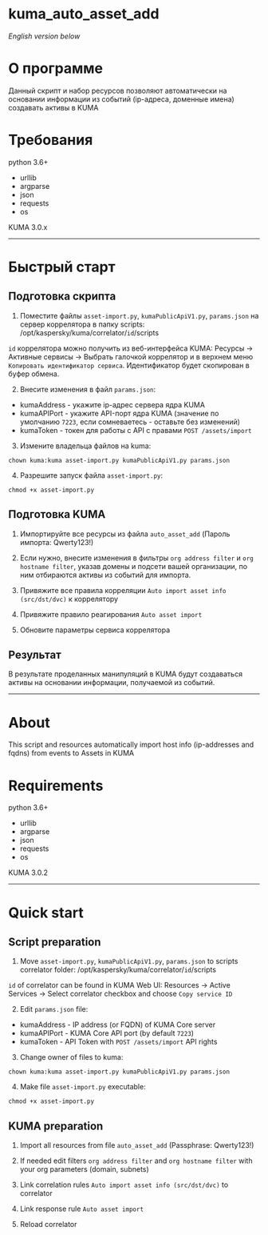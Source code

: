 # kuma_auto_asset_add

_English version below_

# О программе

Данный скрипт и набор ресурсов позволяют автоматически на основании информации из событий (ip-адреса, доменные имена) создавать активы в KUMA

# Требования

python 3.6+
- urllib
- argparse
- json
- requests
- os

KUMA 3.0.x

---

# Быстрый старт

## Подготовка скрипта

1. Поместите файлы `asset-import.py`, `kumaPublicApiV1.py`, `params.json` на сервер коррелятора в папку scripts: /opt/kaspersky/kuma/correlator/`id`/scripts

`id` коррелятора можно получить из веб-интерфейса KUMA: Ресурсы -> Активные сервисы -> Выбрать галочкой коррелятор и в верхнем меню `Копировать идентификатор сервиса`. Идентификатор будет скопирован в буфер обмена.

2. Внесите изменения в файл `params.json`:

- kumaAddress - укажите ip-адрес сервера ядра KUMA
- kumaAPIPort - укажите API-порт ядра KUMA (значение по умолчанию `7223`, если сомневаетесь - оставьте без изменений)
- kumaToken - токен для работы с API с правами `POST /assets/import`

3. Измените владельца файлов на kuma:
```commandline
chown kuma:kuma asset-import.py kumaPublicApiV1.py params.json
```

4. Разрешите запуск файла `asset-import.py`:
```commandline
chmod +x asset-import.py
```

## Подготовка KUMA

1. Импортируйте все ресурсы из файла `auto_asset_add` (Пароль импорта: Qwerty123!)

2. Если нужно, внесите изменения в фильтры `org address filter` и `org hostname filter`, указав домены и подсети вашей организации, по ним отбираются активы из событий для импорта.

3. Привяжите все правила корреляции `Auto import asset info (src/dst/dvc)` к коррелятору

4. Привяжите правило реагирования `Auto asset import`

5. Обновите параметры сервиса коррелятора

## Результат

В результате проделанных манипуляций в KUMA будут создаваться активы на основании информации, получаемой из событий.

---

# About

This script and resources automatically import host info (ip-addresses and fqdns) from events to Assets in KUMA

# Requirements

python 3.6+
- urllib
- argparse
- json
- requests
- os

KUMA 3.0.2

---

# Quick start

## Script preparation

1. Move `asset-import.py`, `kumaPublicApiV1.py`, `params.json` to scripts correlator folder: /opt/kaspersky/kuma/correlator/`id`/scripts

`id` of correlator can be found in KUMA Web UI: Resources -> Active Services -> Select correlator checkbox and choose `Copy service ID`

2. Edit `params.json` file:

- kumaAddress - IP address (or FQDN) of KUMA Core server
- kumaAPIPort - KUMA Core API port (by default `7223`)
- kumaToken - API Token with `POST /assets/import` API rights

3. Change owner of files to kuma:
```commandline
chown kuma:kuma asset-import.py kumaPublicApiV1.py params.json
```

4. Make file `asset-import.py` executable:
```commandline
chmod +x asset-import.py
```

## KUMA preparation

1. Import all resources from file `auto_asset_add` (Passphrase: Qwerty123!)

2. If needed edit filters `org address filter` and `org hostname filter` with your org parameters (domain, subnets)

3. Link correlation rules `Auto import asset info (src/dst/dvc)` to correlator

4. Link response rule `Auto asset import`

5. Reload correlator

